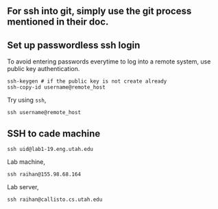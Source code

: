 

## For ssh into git, simply use the git process mentioned in their doc.

## Set up passwordless ssh login
To avoid entering passwords everytime to log into a remote system, use public key authentication.
```
ssh-keygen # if the public key is not create already
ssh-copy-id username@remote_host
```

Try using `ssh`,
```
ssh username@remote_host
```

## SSH to cade machine
```
ssh uid@lab1-19.eng.utah.edu
```

Lab machine,
```
ssh raihan@155.98.68.164
```
Lab server,
```
ssh raihan@callisto.cs.utah.edu
```

